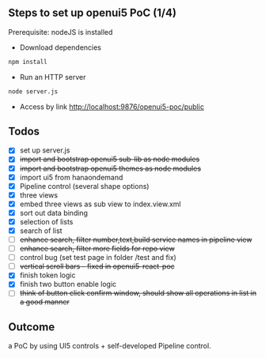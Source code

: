 Steps to set up openui5 PoC (1/4)
--------------
Prerequisite: nodeJS is installed

 * Download dependencies
```sh
npm install
```
 * Run an HTTP server
```sh
node server.js
```
 * Access by link [http://localhost:9876/openui5-poc/public](http://localhost:9876/openui5-poc/public)

Todos
--------------
- [x] set up server.js
- [x] ~~import and bootstrap openui5 sub-lib as node modules~~
- [x] ~~import and bootstrap openui5 themes as node modules~~
- [x] import ui5 from hanaondemand
- [x] Pipeline control (several shape options)
- [x] three views
- [x] embed three views as sub view to index.view.xml
- [x] sort out data binding
- [x] selection of lists
- [x] search of list
- [ ] ~~enhance search, filter number,text,build service names in pipeline view~~
- [ ] ~~enhance search, filter more fields for repo view~~
- [ ] control bug (set test page in folder /test and fix)
- [ ] ~~vertical scroll bars - fixed in openui5-react-poc~~
- [x] finish token logic
- [x] finish two button enable logic
- [ ] ~~think of button click confirm window, should show all operations in list in a good manner~~

Outcome
--------------
a PoC by using UI5 controls + self-developed Pipeline control.